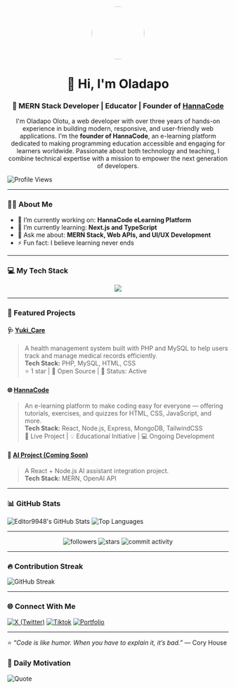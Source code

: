 <!-- Profile Banner / Intro -->
<div align="center">
  <img src="https://avatars.githubusercontent.com/Editor9948" width="120" height="120" style="border-radius: 50%;" />
  <h1>👋 Hi, I'm Oladapo</h1>
  <h3>🚀 MERN Stack Developer | Educator | Founder of <a href="https://hannacode.com/">HannaCode</a></h3>
  <p> I'm Oladapo Olotu, a web developer with over three years of hands-on experience in building modern, responsive, and user-friendly web applications. I'm the <b>founder of HannaCode</b>, an e-learning platform dedicated to making programming education accessible and engaging for learners worldwide. Passionate about both technology and teaching, I combine technical expertise with a mission to empower the next generation of developers.</p>
</div>

![Profile Views](https://komarev.com/ghpvc/?username=Editor9948&label=Profile%20views&color=0e75b6&style=flat)

---

### 👨‍💻 About Me
- 🔭 I’m currently working on: **HannaCode eLearning Platform**
- 🌱 I’m currently learning: **Next.js and TypeScript**
- 💬 Ask me about: **MERN Stack, Web APIs, and UI/UX Development**
- ⚡ Fun fact: I believe learning never ends 
---
### 💻 My Tech Stack
<p align="center">
  <img src="https://skillicons.dev/icons?i=html,css,js,react,nodejs,express,mongodb,tailwind,git,github" />
</p>

---

### 💼 Featured Projects

#### 🩺 [Yuki_Care](https://github.com/Editor9948/Yuki_Care)
> A health management system built with PHP and MySQL to help users track and manage medical records efficiently.  
**Tech Stack:** PHP, MySQL, HTML, CSS  
⭐ 1 star | 🧩 Open Source | 🚀 Status: Active

#### 🌐 [HannaCode](https://hannacode.vercel.app/)
> An e-learning platform to make coding easy for everyone — offering tutorials, exercises, and quizzes for HTML, CSS, JavaScript, and more.  
**Tech Stack:** React, Node.js, Express, MongoDB, TailwindCSS  
🌟 Live Project | 💡 Educational Initiative | 💻 Ongoing Development

#### 🧠 [AI Project (Coming Soon)](#)
> A React + Node.js AI assistant integration project.  
**Tech Stack:** MERN, OpenAI API

---

### 📊 GitHub Stats

![Editor9948's GitHub Stats](https://github-readme-stats.vercel.app/api?username=Editor9948&show_icons=true&theme=react)
![Top Languages](https://github-readme-stats.vercel.app/api/top-langs/?username=Editor9948&layout=compact&theme=react)


---
<p align="center">
  <img src="https://img.shields.io/github/followers/Editor9948?label=Followers&style=social" alt="followers"/>
  <img src="https://img.shields.io/github/stars/Editor9948?affiliations=OWNER&style=social" alt="stars"/>
  <img src="https://img.shields.io/github/commit-activity/m/Editor9948/Editor9948" alt="commit activity"/>
</p>

---

### 🔥 Contribution Streak

![GitHub Streak](https://github-readme-streak-stats.herokuapp.com/?user=Editor9948&theme=react)

---

### 🌐 Connect With Me

[![X (Twitter)](https://img.shields.io/badge/X-black?style=for-the-badge&logo=x&logoColor=white)](https://x.com/EditorOladapo)
[![Tiktok](https://img.shields.io/badge/TikTok-black?style=for-the-badge&logo=tiktok&logoColor=white)](https://tiktok.com/)
[![Portfolio](https://img.shields.io/badge/Portfolio-React-blue?style=for-the-badge&logo=react&logoColor=white)](https://oladapoayomide.vercel.app/)

---

⭐️ *“Code is like humor. When you have to explain it, it’s bad.”* — Cory House 
### 💬 Daily Motivation
![Quote](https://quotes-github-readme.vercel.app/api?type=horizontal&theme=tokyonight)
